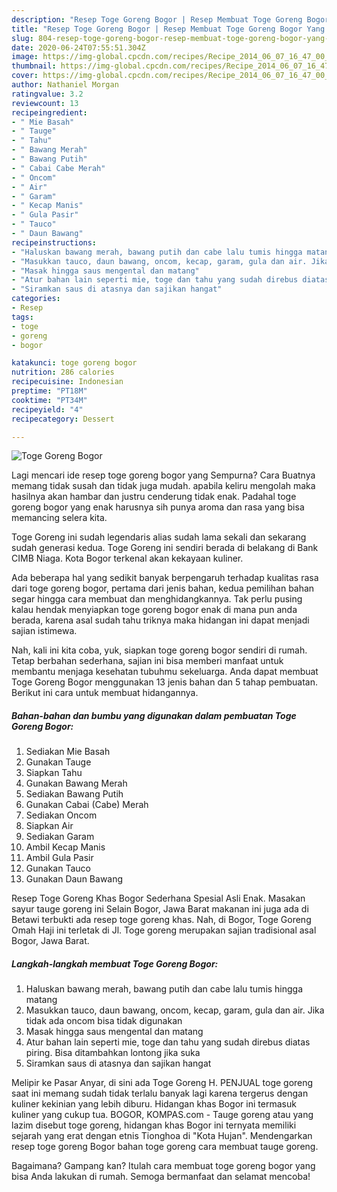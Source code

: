 ```yaml
---
description: "Resep Toge Goreng Bogor | Resep Membuat Toge Goreng Bogor Yang Sedap"
title: "Resep Toge Goreng Bogor | Resep Membuat Toge Goreng Bogor Yang Sedap"
slug: 804-resep-toge-goreng-bogor-resep-membuat-toge-goreng-bogor-yang-sedap
date: 2020-06-24T07:55:51.304Z
image: https://img-global.cpcdn.com/recipes/Recipe_2014_06_07_16_47_00_126_5eb7f0/751x532cq70/toge-goreng-bogor-foto-resep-utama.jpg
thumbnail: https://img-global.cpcdn.com/recipes/Recipe_2014_06_07_16_47_00_126_5eb7f0/751x532cq70/toge-goreng-bogor-foto-resep-utama.jpg
cover: https://img-global.cpcdn.com/recipes/Recipe_2014_06_07_16_47_00_126_5eb7f0/751x532cq70/toge-goreng-bogor-foto-resep-utama.jpg
author: Nathaniel Morgan
ratingvalue: 3.2
reviewcount: 13
recipeingredient:
- " Mie Basah"
- " Tauge"
- " Tahu"
- " Bawang Merah"
- " Bawang Putih"
- " Cabai Cabe Merah"
- " Oncom"
- " Air"
- " Garam"
- " Kecap Manis"
- " Gula Pasir"
- " Tauco"
- " Daun Bawang"
recipeinstructions:
- "Haluskan bawang merah, bawang putih dan cabe lalu tumis hingga matang"
- "Masukkan tauco, daun bawang, oncom, kecap, garam, gula dan air. Jika tidak ada oncom bisa tidak digunakan"
- "Masak hingga saus mengental dan matang"
- "Atur bahan lain seperti mie, toge dan tahu yang sudah direbus diatas piring. Bisa ditambahkan lontong jika suka"
- "Siramkan saus di atasnya dan sajikan hangat"
categories:
- Resep
tags:
- toge
- goreng
- bogor

katakunci: toge goreng bogor 
nutrition: 286 calories
recipecuisine: Indonesian
preptime: "PT18M"
cooktime: "PT34M"
recipeyield: "4"
recipecategory: Dessert

---
```



![Toge Goreng Bogor](https://img-global.cpcdn.com/recipes/Recipe_2014_06_07_16_47_00_126_5eb7f0/751x532cq70/toge-goreng-bogor-foto-resep-utama.jpg)

Lagi mencari ide resep toge goreng bogor yang Sempurna? Cara Buatnya memang tidak susah dan tidak juga mudah. apabila keliru mengolah maka hasilnya akan hambar dan justru cenderung tidak enak. Padahal toge goreng bogor yang enak harusnya sih punya aroma dan rasa yang bisa memancing selera kita.

Toge Goreng ini sudah legendaris alias sudah lama sekali dan sekarang sudah generasi kedua. Toge Goreng ini sendiri berada di belakang di Bank CIMB Niaga. Kota Bogor terkenal akan kekayaan kuliner.

Ada beberapa hal yang sedikit banyak berpengaruh terhadap kualitas rasa dari toge goreng bogor, pertama dari jenis bahan, kedua pemilihan bahan segar hingga cara membuat dan menghidangkannya. Tak perlu pusing kalau hendak menyiapkan toge goreng bogor enak di mana pun anda berada, karena asal sudah tahu triknya maka hidangan ini dapat menjadi sajian istimewa.


Nah, kali ini kita coba, yuk, siapkan toge goreng bogor sendiri di rumah. Tetap berbahan sederhana, sajian ini bisa memberi manfaat untuk membantu menjaga kesehatan tubuhmu sekeluarga. Anda dapat membuat Toge Goreng Bogor menggunakan 13 jenis bahan dan 5 tahap pembuatan. Berikut ini cara untuk membuat hidangannya.

<!--inarticleads1-->

##### Bahan-bahan dan bumbu yang digunakan dalam pembuatan Toge Goreng Bogor:

1. Sediakan  Mie Basah
1. Gunakan  Tauge
1. Siapkan  Tahu
1. Gunakan  Bawang Merah
1. Sediakan  Bawang Putih
1. Gunakan  Cabai (Cabe) Merah
1. Sediakan  Oncom
1. Siapkan  Air
1. Sediakan  Garam
1. Ambil  Kecap Manis
1. Ambil  Gula Pasir
1. Gunakan  Tauco
1. Gunakan  Daun Bawang


Resep Toge Goreng Khas Bogor Sederhana Spesial Asli Enak. Masakan sayur tauge goreng ini Selain Bogor, Jawa Barat makanan ini juga ada di Betawi terbukti ada resep toge goreng khas. Nah, di Bogor, Toge Goreng Omah Haji ini terletak di Jl. Toge goreng merupakan sajian tradisional asal Bogor, Jawa Barat. 

<!--inarticleads2-->

##### Langkah-langkah membuat Toge Goreng Bogor:

1. Haluskan bawang merah, bawang putih dan cabe lalu tumis hingga matang
1. Masukkan tauco, daun bawang, oncom, kecap, garam, gula dan air. Jika tidak ada oncom bisa tidak digunakan
1. Masak hingga saus mengental dan matang
1. Atur bahan lain seperti mie, toge dan tahu yang sudah direbus diatas piring. Bisa ditambahkan lontong jika suka
1. Siramkan saus di atasnya dan sajikan hangat


Melipir ke Pasar Anyar, di sini ada Toge Goreng H. PENJUAL toge goreng saat ini memang sudah tidak terlalu banyak lagi karena tergerus dengan kuliner kekinian yang lebih diburu. Hidangan khas Bogor ini termasuk kuliner yang cukup tua. BOGOR, KOMPAS.com - Tauge goreng atau yang lazim disebut toge goreng, hidangan khas Bogor ini ternyata memiliki sejarah yang erat dengan etnis Tionghoa di &#34;Kota Hujan&#34;. Mendengarkan resep toge goreng Bogor bahan toge goreng cara membuat tauge goreng. 

Bagaimana? Gampang kan? Itulah cara membuat toge goreng bogor yang bisa Anda lakukan di rumah. Semoga bermanfaat dan selamat mencoba!
